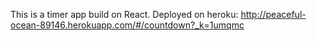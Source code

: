 This is a timer app build on React.
Deployed on heroku: http://peaceful-ocean-89146.herokuapp.com/#/countdown?_k=1umqmc
